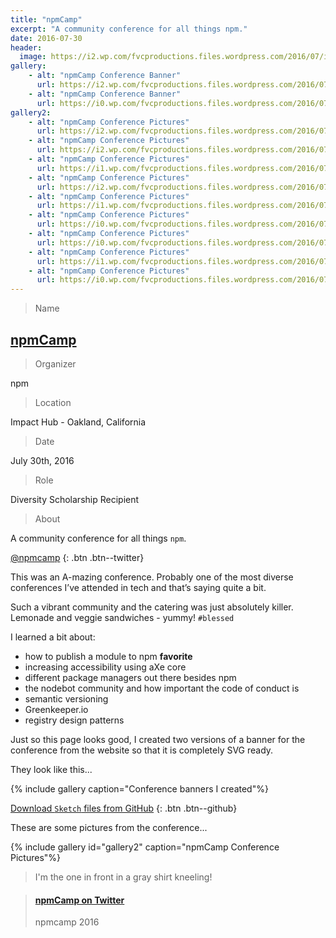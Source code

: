 ```yaml
---
title: "npmCamp"
excerpt: "A community conference for all things npm."
date: 2016-07-30
header:
  image: https://i2.wp.com/fvcproductions.files.wordpress.com/2016/07/img_0493.jpg
gallery:
    - alt: "npmCamp Conference Banner"
      url: https://i2.wp.com/fvcproductions.files.wordpress.com/2016/07/npm-light.png
    - alt: "npmCamp Conference Banner"
      url: https://i0.wp.com/fvcproductions.files.wordpress.com/2016/07/npm-dark.png
gallery2:
    - alt: "npmCamp Conference Pictures"
      url: https://i2.wp.com/fvcproductions.files.wordpress.com/2016/07/img_0493.jpg
    - alt: "npmCamp Conference Pictures"
      url: https://i2.wp.com/fvcproductions.files.wordpress.com/2016/07/img_0490.jpg?w=246&h=185&crop&ssl=1&zoom=2
    - alt: "npmCamp Conference Pictures"
      url: https://i1.wp.com/fvcproductions.files.wordpress.com/2016/07/img_0478.jpg?w=246&h=185&crop&ssl=1&zoom=2
    - alt: "npmCamp Conference Pictures"
      url: https://i2.wp.com/fvcproductions.files.wordpress.com/2016/07/img_0475.jpg?w=246&h=184&crop&ssl=1&zoom=2
    - alt: "npmCamp Conference Pictures"
      url: https://i1.wp.com/fvcproductions.files.wordpress.com/2016/07/img_0489.jpg?w=496&h=372&crop&ssl=1&zoom=2
    - alt: "npmCamp Conference Pictures"
      url: https://i0.wp.com/fvcproductions.files.wordpress.com/2016/07/img_0474.jpg?w=246&h=184&crop&ssl=1&zoom=2
    - alt: "npmCamp Conference Pictures"
      url: https://i0.wp.com/fvcproductions.files.wordpress.com/2016/07/img_0491.jpg?w=394&h=526&crop&ssl=1&zoom=2
    - alt: "npmCamp Conference Pictures"
      url: https://i1.wp.com/fvcproductions.files.wordpress.com/2016/07/img_0486.jpg?w=348&h=261&crop&ssl=1&zoom=2
    - alt: "npmCamp Conference Pictures"
      url: https://i0.wp.com/fvcproductions.files.wordpress.com/2016/07/img_0496.jpg?w=348&h=261&crop&ssl=1&zoom=2
---
```


> Name

## <a href="https://npm.camp" target="_blank" rel="noopener" title="npmCamp">npmCamp</a>

> Organizer

npm

> Location

Impact Hub - Oakland, California

> Date

July 30th, 2016

> Role

Diversity Scholarship Recipient

> About

A community conference for all things `npm`.

[<i class='fa fa-twitter'></i> @npmcamp](https://twitter.com/@npmcamp)
{: .btn .btn--twitter}

This was an A-mazing conference. Probably one of the most diverse conferences I’ve attended in tech and that’s saying quite a bit.

Such a vibrant community and the catering was just absolutely killer. Lemonade and veggie sandwiches - yummy! `#blessed`

I learned a bit about:

- how to publish a module to npm **favorite**
- increasing accessibility using aXe core
- different package managers out there besides npm
- the nodebot community and how important the code of conduct is
- semantic versioning
- Greenkeeper.io
- registry design patterns

Just so this page looks good, I created two versions of a banner for the conference from the website so that it is completely SVG ready.

They look like this...

{% include gallery caption="Conference banners I created"%}

[<i class='fa fa-github-alt'></i> Download `Sketch` files from GitHub](https://github.com/fvcproductions/sketch)
{: .btn .btn--github}

These are some pictures from the conference...

{% include gallery id="gallery2" caption="npmCamp Conference Pictures"%}

> I'm the one in front in a gray shirt kneeling!

<blockquote class="embedly-card"><h4><a href="https://twitter.com/npmcamp/status/759563526465736704/photo/1">npmCamp on Twitter</a></h4><p>npmcamp 2016</p></blockquote>
